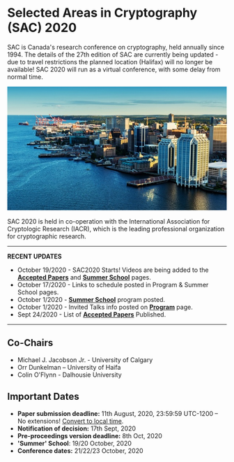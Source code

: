 # Selected Areas in Cryptography (SAC) 2020

SAC is Canada's research conference on cryptography, held annually since 1994. The details of the 27th edition of SAC are currently being updated - due to travel restrictions the planned location (Halifax) will no longer be available! SAC 2020 will run as a virtual conference, with some delay from normal time.

![](images/halifax1.jpg)

SAC 2020 is held in co-operation with the International Association for Cryptologic Research (IACR), which is the leading professional organization for cryptographic research.

---
**RECENT UPDATES**

* October 19/2020 - SAC2020 Starts! Videos are being added to the <a href="papers.html"><b>Accepted Papers</b></a> and <a href="summerschool.html"><b>Summer School</b></a> pages.
* October 17/2020 - Links to schedule posted in Program & Summer School pages.
* October 1/2020 - <a href="summerschool.html"><b>Summer School</b></a> program posted.
* October 1/2020 - Invited Talks info posted on <a href="program.html"><b>Program</b></a> page.
* Sept 24/2020 - List of <a href="papers.html"><b>Accepted Papers</b></a> Published.

---

## Co-Chairs

* Michael J. Jacobson Jr. - University of Calgary
* Orr Dunkelman – University of Haifa
* Colin O'Flynn - Dalhousie University

## Important Dates

* **Paper submission deadline:**  11th August, 2020, 23:59:59 UTC-1200 – No extensions! <a href="https://www.timeanddate.com/worldclock/fixedtime.html?msg=Selected+Areas+in+Cryptography+2020+submission+deadline&iso=20200811T235959&p1=3926">Convert to local time</a>.
* **Notification of decision:**   17th Sept, 2020
* **Pre-proceedings version deadline:**  8th Oct, 2020
* **'Summer' School**: 19/20 October, 2020
* **Conference dates:**  21/22/23 October, 2020

